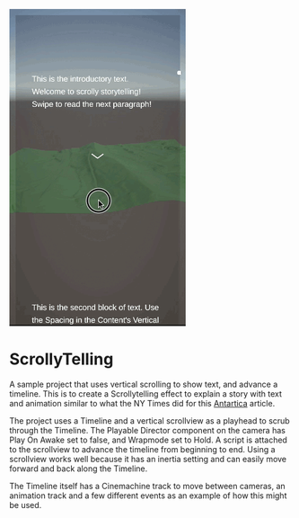 ![Sample Animation](Preview.gif)

# ScrollyTelling
 A sample project that uses vertical scrolling to show text, and advance a timeline. This is to create a Scrollytelling effect to explain a story with text and animation similar to what the NY Times did for this [Antartica](https://www.nytimes.com/interactive/2021/12/13/climate/antarctic-climate-change.html) article.
 
 The project uses a Timeline and a vertical scrollview as a playhead to scrub through the Timeline. The Playable Director component on the camera has Play On Awake set to false, and Wrapmode set to Hold. A script is attached to the scrollview to advance the timeline from beginning to end. Using a scrollview works well because it has an inertia setting and can easily move forward and back along the Timeline.
 
 The Timeline itself has a Cinemachine track to move between cameras, an animation track and a few different events as an example of how this might be used.
